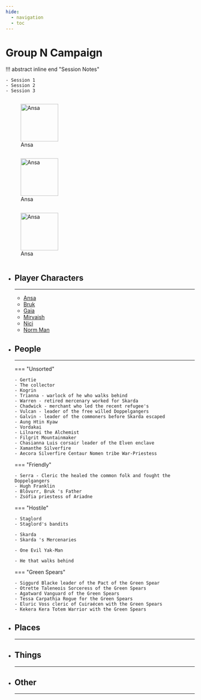 ```yaml
---
hide:
  - navigation
  - toc
---
```


# Group N Campaign

!!! abstract inline end "Session Notes"

    - Session 1
    - Session 2
    - Session 3

<div class="row">
  <div class="column">
    <figure markdown>
      <a href="https://half-guinea-press.github.io/zymurgical-oubliette/images/Ansa-1024x1024.jpg">
        <img src="https://half-guinea-press.github.io/zymurgical-oubliette/images/Ansa-1024x1024.jpg" alt="Ansa" style="width:100px;height:100px;">
      </a>
      <figcaption>Ansa</figcaption>
    </figure>
  </div>
  <div class="column">
    <figure markdown>
      <a href="https://half-guinea-press.github.io/zymurgical-oubliette/images/Ansa-1024x1024.jpg">
        <img src="https://half-guinea-press.github.io/zymurgical-oubliette/images/Ansa-1024x1024.jpg" alt="Ansa" style="width:100px;height:100px;">
      </a>
      <figcaption>Ansa</figcaption>
    </figure>
  </div>
  <div class="column">
    <figure markdown>
      <a href="https://half-guinea-press.github.io/zymurgical-oubliette/images/Ansa-1024x1024.jpg">
        <img src="https://half-guinea-press.github.io/zymurgical-oubliette/images/Ansa-1024x1024.jpg" alt="Ansa" style="width:100px;height:100px;">
      </a>
      <figcaption>Ansa</figcaption>
    </figure>
  </div>
</div>


<div class="grid cards" markdown>

-   ## Player Characters

    ---

    - [Ansa](pc/ansa)
    - [Bruk](pc/bruk)
    - [Gaia](pc/gaia)
    - [Mirvaish](pc/mirvaish)
    - [Nici](pc/nici)
    - [Norm Man](pc/norm)

-   ## People

    ---

    === "Unsorted"

        - Gertie 
        - The collector
        - Kogrin
        - Trianna - warlock of he who walks behind
        - Warren - retired mercenary worked for Skarda
        - Chadwick - merchant who led the recent refugee's
        - Vulcan - leader of the free willed Doppelgangers
        - Galvin - leader of the commoners before Skarda escaped
        - Aung Htin Kyaw
        - Vordakai
        - Lilnarei the Alchemist
        - Filgrit Mountainmaker
        - Chasianna Luis corsair leader of the Elven enclave
        - Xamanthe Silverfire
        - Aecora Silverfire Centaur Nomen tribe War-Priestess

    === "Friendly"

        - Serra - Cleric the healed the common folk and fought the Doppelgangers
        - Hugh Franklin
        - Blôvurr, Bruk 's Father
        - Zsófia priestess of Ariadne

    === "Hostile"

        - Staglord
        - Staglord's bandits

        - Skarda
        - Skarda 's Mercenaries

        - One Evil Yak-Man

        - He that walks behind

    === "Green Spears"

        - Siggurd Blacke leader of the Pact of the Green Spear
        - Otrette Taleneois Sorceress of the Green Spears
        - Agatward Vanguard of the Green Spears
        - Tessa Carpathia Rogue for the Green Spears
        - Eluric Voss cleric of Cuiraécen with the Green Spears
        - Kekera Kera Totem Warrior with the Green Spears

-   ## Places

    ---

-   ## Things

    ---

-   ## Other

    ---

</div>
